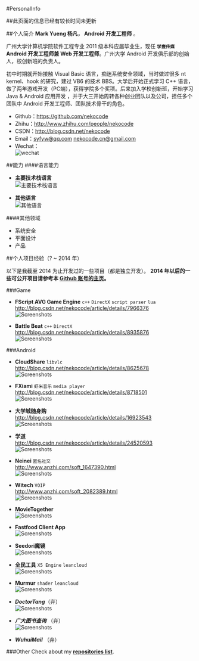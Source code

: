 #PersonalInfo

##此页面的信息已经有较长时间未更新


##个人简介
**Mark Yueng 杨凡， Android 开发工程师** 。

广州大学计算机学院软件工程专业 2011 级本科应届毕业生，现任 **`学壹传媒` Android 开发工程师兼 Web 开发工程师**。广州大学 Android 开发俱乐部的创始人，校创新班的负责人。

初中时期就开始接触 Visual Basic 语言，痴迷系统安全领域，当时做过很多 nt kernel、hook 的研究，建过 VB6 的技术 BBS。大学后开始正式学习 C++ 语言，做了两年游戏开发（PC端），获得学院多个奖项。后来加入学校创新班，开始学习 Java & Android 应用开发 ，并于大三开始周转各种创业团队以及公司，担任多个团队中 Android 开发工程师、团队技术骨干的角色。


- Github：https://github.com/nekocode  
- Zhihu：http://www.zhihu.com/people/nekocode
- CSDN：http://blog.csdn.net/nekocode  
- Email：syfyw@qq.com  nekocode.cn@gmail.com
- Wechat：  
![wechat](art/wechat.jpg "wechat")

##能力
####语言能力
- **主要技术栈语言**  
![主要技术栈语言](art/lang.png "主要技术栈语言")

- **其他语言**  
![其他语言](art/lang2.png "其他语言")

####其他领域
- 系统安全
- 平面设计
- 产品

##个人项目经验（? ~ 2014 年）

以下是我截至 2014 为止开发过的一些项目（都是独立开发）。 **2014 年以后的一些可公开项目请参考本 [Github 账号的主页](https://github.com/nekocode)。**

###Game
- **FScript AVG Game Engine** `c++` `DirectX` `script parser` `lua`  
http://blog.csdn.net/nekocode/article/details/7966376  
![Screenshots](art/1.png "Screenshots")  

- **Battle Beat** `c++` `DirectX`  
http://blog.csdn.net/nekocode/article/details/8935876  
![Screenshots](art/2.png "Screenshots")  

###Android
- **CloudShare** `libvlc`  
http://blog.csdn.net/nekocode/article/details/8625678  
![Screenshots](art/3.png "Screenshots")  

- **FXiami** `虾米音乐` `media player`  
http://blog.csdn.net/nekocode/article/details/8718501  
![Screenshots](art/4.png "Screenshots")  

- **大学城随身购**  
http://blog.csdn.net/nekocode/article/details/16923543  
![Screenshots](art/5.png "Screenshots")  

- **学道**  
http://blog.csdn.net/nekocode/article/details/24520593  
![Screenshots](art/6.png "Screenshots")  

- **Neinei** `匿名社交`  
http://www.anzhi.com/soft_1647390.html  
![Screenshots](art/7.png "Screenshots")  

- **Witech** `VOIP`  
http://www.anzhi.com/soft_2082389.html  
![Screenshots](art/8.png "Screenshots")  

- **MovieTogether**  
![Screenshots](art/9.png "Screenshots")  

- **Fastfood Client App**  
![Screenshots](art/10.png "Screenshots")  

- **Seedori魔镜**  
![Screenshots](art/11.png "Screenshots")  

- **全民工具** `X5 Engine` `leancloud`  
![Screenshots](art/12.png "Screenshots")  

- **Murmur** `shader` `leancloud`  
![Screenshots](art/13.png "Screenshots")  

- ***DoctorTang***（弃）  
![Screenshots](art/14.png "Screenshots")  

- ***广大图书查询*** （弃）  
![Screenshots](art/15.png "Screenshots")  

- ***WuhuiMail*** （弃）  


###Other
Check about my **[repositories list](https://github.com/nekocode?tab=repositories)**.
